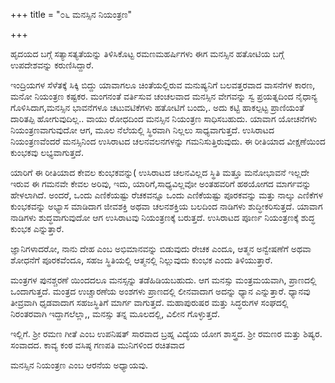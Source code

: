 +++
title = "೦೬ ಮನಸ್ಸಿನ ನಿಯಂತ್ರಣ"

+++


ಹೃದಯದ ಬಗ್ಗೆ ಸತ್ಯಾಸತ್ಯತೆಯನ್ನು ತಿಳಿಸಿಕೊಟ್ಟ ರಮಣಮಹರ್ಷಿಗಳು ಈಗ ಮನಸ್ಸಿನ ಹತೋಟಿಯ ಬಗ್ಗೆ ಉಪದೇಶವನ್ನು ಕರುಣಿಸಿದ್ದಾರೆ.

ಇಂದ್ರಿಯಗಳ ಸೆಳೆತಕ್ಕೆ ಸಿಕ್ಕಿ ಬಿದ್ದು ಯಾವಾಗಲೂ ಚಿಂತೆಯಲ್ಲಿರುವ ಮನುಷ್ಯನಿಗೆ ಬಲವತ್ತರವಾದ ವಾಸನೆಗಳ ಕಾರಣ, ಮನೋ ನಿಯಂತ್ರಣ ಕಷ್ಟಕರ.      ಮಂಗನಂತೆ ವರ್ತಿಸುವ ಚಂಚಲವಾದ ಮನಸ್ಸಿನ ವೇಗವನ್ನು ಸ್ವ ಪ್ರಯತ್ನದಿಂದ ನೈಧಾನ್ಯ ಗೊಳಿಸಿದಾಗ,ಮನಸ್ಸಿನ ಭಾವನೆಗಳೂ ಚಟುವಟಿಕೆಗಳು  ಹತೋಟಿಗೆ ಬಂದು,. ಅದು ಕಟ್ಟಿ ಹಾಕಲ್ಪಟ್ಟ ಪ್ರಾಣಿಯಂತೆ ದಾರಿತಪ್ಪಿ ಹೋಗುವುದಿಲ್ಲ..         ವಾಯು ರೋಧದಿಂದ ಮನಸ್ಸಿನ ನಿಯಂತ್ರಣ ಸಾಧಿಸಬಹುದು.  ಯಾವಾಗ ಯೋಚನೆಗಳು ನಿಯಂತ್ರಣವಾಗುವುದೋ ಆಗ, ಮೂಲ ನೆಲೆಯಲ್ಲಿ ಸ್ಥಿರವಾಗಿ ನಿಲ್ಲಲು ಸಾಧ್ಯವಾಗುತ್ತದೆ.    ಉಸಿರಾಟದ ನಿಯಂತ್ರಣವೆಂದರೆ ಮನಸ್ಸಿನಿಂದ ಉಸಿರಾಟದ ಚಲನವಲನಗಳನ್ನು ಗಮನಿಸುತ್ತಿರುವುದು. ಈ ರೀತಿಯಾದ ವೀಕ್ಷಣೆಯಿಂದ ಕುಂಭಕವು ಲಭ್ಯವಾಗುತ್ತದೆ.

ಯಾರಿಗೆ ಈ ರೀತಿಯಾದ ಕೇವಲ ಕುಂಭಕವನ್ನು( ಉಸಿರಾಟದ ಚಲನವಿಲ್ಲದ ಸ್ಥಿತಿ ಮತ್ತೂ ಮನೋಭಾವನೆ ಇಲ್ಲದೇ ಇರುವ ಈ ಗಮನವೇ ಕೇವಲ ಅರಿವು,   ಇದು, ಯಾರಿಗೆ,ಸಾಧ್ಯವಿಲ್ಲವೋ ಅಂತಹವರಿಗೆ ಹಠಯೋಗದ ಮಾರ್ಗವನ್ನು ಹೇಳಲಾಗಿದೆ.    ಅಂದರೆ, ಒಂದು ಎಣಿಕೆಯಷ್ಟು ರೆಚಕವನ್ನೂ ಒಂದು ಎಣಿಕೆಯಷ್ಟು ಪೂರಕವನ್ನು ಮತ್ತು ನಾಲ್ಕು ಎಣಿಕೆಗಳ ಕುಂಭಕವನ್ನು ಅಭ್ಯಾಸ ಮಾಡಿದಾಗ ಜೀವಶಕ್ತಿ ಅಥವಾ ಚಲನಶಕ್ತಿಯ ಬಲದಿಂದ ನಾಡಿಗಳು ಶುದ್ಧೀಕರಿಸುತ್ತದೆ.   ಯಾವಾಗ ನಾಡಿಗಳು ಶುದ್ಧವಾಗುವುದೋ ಆಗ ಉಸಿರಾಟವು ನಿಯಂತ್ರಣಕ್ಕೆ ಬರುತ್ತದೆ.  ಉಸಿರಾಟದ ಪೂರ್ಣ ನಿಯಂತ್ರಣಕ್ಕೆ ಶುದ್ಧ ಕುಂಭಕ ಎನ್ನುತ್ತಾರೆ.

ಜ್ಞಾನಿಗಳಾದರೋ, ನಾನು ದೇಹ ಎಂಬ ಅಭಿಮಾನವನ್ನು ಬಿಡುವುದು ರೇಚಕ ಎಂದೂ, ಆತ್ಮನ ಅನ್ವೇಷಣೆಗೆ ಅಥವಾ ಶೋಧನೆಗೆ ಪೂರಕವೆಂದೂ, ಸಹಜ ಸ್ಥಿತಿಯಲ್ಲಿ ಆತ್ಮನಲ್ಲಿ ನಿಲ್ಲುವುದು ಕುಂಭಕ ಎಂದು ತಿಳಿಯುತ್ತಾರೆ.

ಮಂತ್ರಗಳ ಪುನಶ್ಚರಣೆ ಯಿಂದದಲೂ ಮನಸ್ಸನ್ನು ತಡೆಹಿಡಿಯಬಹುದು. ಆಗ ಮನಸ್ಸು ಮಂತ್ರಮಯವಾಗಿ, ಪ್ರಾಣದಲ್ಲಿ ಒಂದಾಗುತ್ತದೆ.  ಮಂತ್ರದ ಉಚ್ಚಾರಣೆಯ ಅಂಶಗಳು ಪ್ರಾಣದಲ್ಲಿ ಲೀನವಾದಾಗ ಅದನ್ನು ಧ್ಯಾನ ಎನ್ನುತ್ತಾರೆ. ಧ್ಯಾನವು ತೀವ್ರವಾಗಿ ಧೃಡವಾದಾಗ ಸಹಜಸ್ಥಿತಿಗೆ ಮಾರ್ಗ ವಾಗುತ್ತದೆ.   ಮಹಾಪುರುಷರ ಮತ್ತು ಸಿದ್ಧರುಗಳ ಸಂಘದಲ್ಲಿ ನಿರಂತರವಾಗಿ ಇದ್ದಾಗಲೆಲ್ಲಾ,, ಮನಸ್ಸು ತನ್ನ ಮೂಲದಲ್ಲಿ, ವಿಲೀನ ಗೊಳ್ಳುತ್ತದೆ.

ಇಲ್ಲಿಗೆ. ಶ್ರೀ ರಮಣ ಗೀತೆ ಎಂಬ ಉಪನಿಷತ್  ಸಾರವಾದ  ಬ್ರಹ್ನ ವಿದ್ಯೆಯ ಯೋಗ ಶಾಸ್ತ್ರದ. ಶ್ರೀ ರಮಣರ ಮತ್ತು ಶಿಷ್ಯರ. ಸಂವಾದದ. ಕಾವ್ಯ ಕಂಠ ವಸಿಷ್ಠ ಗಣಪತಿ ಮುನಿಗಳಿಂದ ರಚಿತವಾದ

ಮನಸ್ಸಿನ ನಿಯಂತ್ರಣ ಎಂಬ ಆರನೆಯ ಅಧ್ಯಾಯವು.




